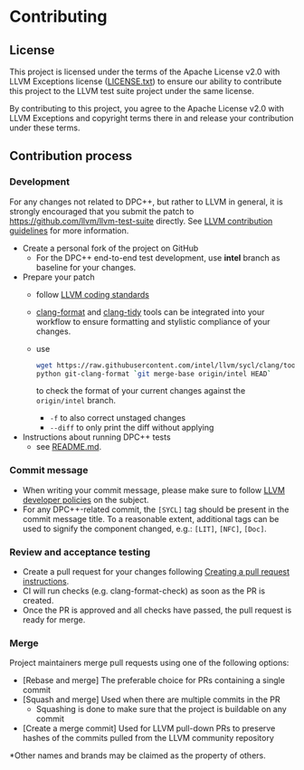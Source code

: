 # Contributing

## License

This project is licensed under the terms of the Apache License v2.0 with LLVM
Exceptions license ([LICENSE.txt](llvm/LICENSE.TXT)) to ensure our ability to
contribute this project to the LLVM test suite project under the same license.

By contributing to this project, you agree to the Apache License v2.0 with LLVM
Exceptions and copyright terms there in and release your contribution under
these terms.

## Contribution process

### Development

For any changes not related to DPC++, but rather to LLVM in general, it is
strongly encouraged that you submit the patch to https://github.com/llvm/llvm-test-suite directly.
See [LLVM contribution guidelines](https://llvm.org/docs/Contributing.html)
for more information.

- Create a personal fork of the project on GitHub
  - For the DPC++ end-to-end test development, use **intel** branch as baseline
    for your changes.
- Prepare your patch
  - follow [LLVM coding standards](https://llvm.org/docs/CodingStandards.html)
  - [clang-format](https://clang.llvm.org/docs/ClangFormat.html) and
    [clang-tidy](https://clang.llvm.org/extra/clang-tidy/) tools can be
    integrated into your workflow to ensure formatting and stylistic
    compliance of your changes.
  - use

    ```bash
    wget https://raw.githubusercontent.com/intel/llvm/sycl/clang/tools/clang-format/git-clang-format
    python git-clang-format `git merge-base origin/intel HEAD`
    ```

    to check the format of your current changes against the `origin/intel`
    branch.
    - `-f` to also correct unstaged changes
    - `--diff` to only print the diff without applying
- Instructions about running DPC++ tests
  - see [README.md](SYCL/README.md).

### Commit message

- When writing your commit message, please make sure to follow
  [LLVM developer policies](
  https://llvm.org/docs/DeveloperPolicy.html#commit-messages) on the subject.
- For any DPC++-related commit, the `[SYCL]` tag should be present in the
  commit message title. To a reasonable extent, additional tags can be used
  to signify the component changed, e.g.: `[LIT]`, `[NFC]`, `[Doc]`.

### Review and acceptance testing

- Create a pull request for your changes following [Creating a pull request
instructions](https://help.github.com/articles/creating-a-pull-request/).
- CI will run checks (e.g. clang-format-check) as soon as the PR is created.
- Once the PR is approved and all checks have passed, the pull request is
ready for merge.

### Merge

Project maintainers merge pull requests using one of the following options:

- [Rebase and merge] The preferable choice for PRs containing a single commit
- [Squash and merge] Used when there are multiple commits in the PR
  - Squashing is done to make sure that the project is buildable on any commit
- [Create a merge commit] Used for LLVM pull-down PRs to preserve hashes of the
commits pulled from the LLVM community repository

*Other names and brands may be claimed as the property of others.
